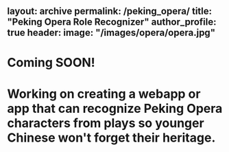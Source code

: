 layout: archive
permalink: /peking_opera/
title: "Peking Opera Role Recognizer"
author_profile: true
header:
  image: "/images/opera/opera.jpg"
---

# Coming SOON!
# Working on creating a webapp or app that can recognize Peking Opera characters from plays so younger Chinese won't forget their heritage.  
